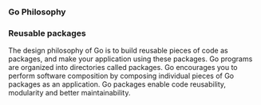 ### Go Philosophy


### Reusable packages
The design philosophy of Go is to build reusable pieces of code as packages, and make your application using these packages. Go programs are organized into directories called packages. Go encourages you to perform software composition by composing individual pieces of Go packages as an application. Go packages enable code reusability, modularity and better maintainability.
